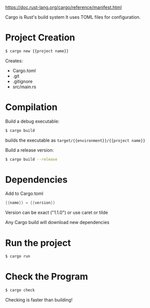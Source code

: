 https://doc.rust-lang.org/cargo/reference/manifest.html

Cargo is Rust's build system
It uses TOML files for configuration.

# Project Creation

```sh
$ cargo new {{project name}}
```

Creates:

* Cargo.toml
* .git
* .gitignore
* src/main.rs

# Compilation

Build a debug executable:

```sh
$ cargo build
```

builds the executable as `target/{{environment}}/{{project name}}`

Build a release version:

```sh
$ cargo build --release
```

# Dependencies

Add to Cargo.toml

```rust
{{name}} = {{version}}
```

Version can be exact ("1.1.0") or use caret or tilde

Any Cargo build will download new dependencies

# Run the project

```sh
$ cargo run
```

# Check the Program

```sh
$ cargo check
```

Checking is faster than building!
